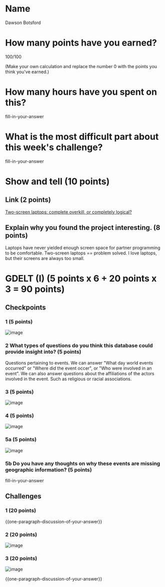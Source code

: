 # Name
Dawson Botsford

# How many points have you earned?

100/100

(Make your own calculation and replace the number 0 with the points you think you've earned.)

# How many hours have you spent on this?

fill-in-your-answer

# What is the most difficult part about this week's challenge?

fill-in-your-answer

# Show and tell (10 points)

## Link (2 points)

[Two-screen laptops: complete overkill, or completely logical?](http://www.pcauthority.com.au/News/264208,two-screen-laptops-complete-overkill-or-completely-logical.aspx)

## Explain why you found the project interesting. (8 points)
Laptops have never yielded enough screen space for partner programming to be comfortable. Two-screen laptops == problem solved. I love laptops, but their screens are always too small.

# GDELT (I) (5 points x 6 + 20 points x 3 = 90 points)

## Checkpoints

### 1 (5 points)

![image](http://i.imgur.com/oQTEhao.png)

### 2 What types of questions do you think this database could provide insight into? (5 points)
Questions pertaining to events. We can answer "What day world events occurred" or "Where did the event occer", or "Who were involved in an event". We can also answer questions about the affiliations of the actors involved in the event. Such as religious or racial associations.

### 3 (5 points)

![image](image.png?raw=true)

### 4 (5 points)

![image](image.png?raw=true)

### 5a (5 points)

![image](image.png?raw=true)

### 5b Do you have any thoughts on why these events are missing geographic information? (5 points)

fill-in-your-answer

## Challenges

### 1 (20 points)
{{one-paragraph-discussion-of-your-answer}}

### 2 (20 points)

![image](image.png?raw=true)

### 3 (20 points)

![image](image.png?raw=true)

{{one-paragraph-discussion-of-your-answer}}
